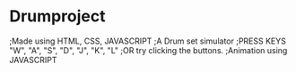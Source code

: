 # Drumproject
;Made using HTML, CSS, JAVASCRIPT
;A Drum set simulator
;PRESS KEYS "W", "A", "S", "D", "J", "K", "L"
;OR try clicking the buttons.
;Animation using JAVASCRIPT
